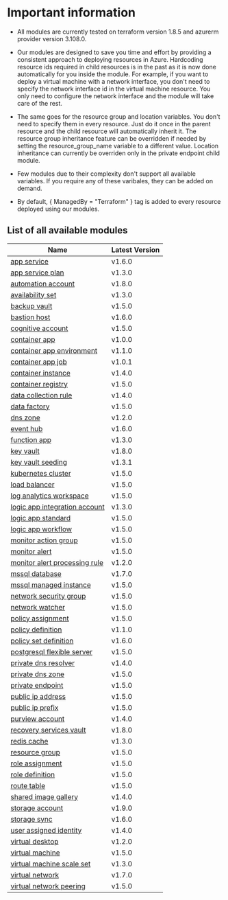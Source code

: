 # Important information
* All modules are currently tested on terraform version 1.8.5 and azurerm provider version 3.108.0.

* Our modules are designed to save you time and effort by providing a consistent approach to deploying resources in Azure. Hardcoding resource ids required in child resources is in the past as it is now done automatically for you inside the module. For example, if you want to deploy a virtual machine with a network interface, you don't need to specify the network interface id in the virtual machine resource. You only need to configure the network interface and the module will take care of the rest.

* The same goes for the resource group and location variables. You don't need to specify them in every resource. Just do it once in the parent resource and the child resource will automatically inherit it. The resource group inheritance feature can be overridden if needed by setting the resource_group_name variable to a different value. Location inheritance can currently be overriden only in the private endpoint child module.

* Few modules due to their complexity don't support all available variables. If you require any of these varibales, they can be added on demand.

* By default, { ManagedBy = "Terraform" } tag is added to every resource deployed using our modules.

## List of all available modules


| Name | Latest Version |
| ---- | -------------- |
| [app service](./app-service/README.md) | v1.6.0 |
| [app service plan](./app-service-plan/README.md) | v1.3.0 |
| [automation account](./automation-account/README.md) | v1.8.0 |
| [availability set](./availability-set/README.md) | v1.3.0 |
| [backup vault](./backup-vault/README.md) | v1.5.0 |
| [bastion host](./bastion-host/README.md) | v1.6.0 |
| [cognitive account](./cognitive-account/README.md) | v1.5.0 |
| [container app](./container-app/README.md) | v1.0.0 |
| [container app environment](./container-app-environment/README.md) | v1.1.0 |
| [container app job](./container-app-job/README.md) | v1.0.1 |
| [container instance](./container-instance/README.md) | v1.4.0 |
| [container registry](./container-registry/README.md) | v1.5.0 |
| [data collection rule](./data-collection-rule/README.md) | v1.4.0 |
| [data factory](./data-factory/README.md) | v1.5.0 |
| [dns zone](./dns-zone/README.md) | v1.2.0 |
| [event hub](./event-hub/README.md) | v1.6.0 |
| [function app](./function-app/README.md) | v1.3.0 |
| [key vault](./key-vault/README.md) | v1.8.0 |
| [key vault seeding](./key-vault-seeding/README.md) | v1.3.1 |
| [kubernetes cluster](./kubernetes-cluster/README.md) | v1.5.0 |
| [load balancer](./load-balancer/README.md) | v1.5.0 |
| [log analytics workspace](./log-analytics-workspace/README.md) | v1.5.0 |
| [logic app integration account](./logic-app-integration-account/README.md) | v1.3.0 |
| [logic app standard](./logic-app-standard/README.md) | v1.5.0 |
| [logic app workflow](./logic-app-workflow/README.md) | v1.5.0 |
| [monitor action group](./monitor-action-group/README.md) | v1.5.0 |
| [monitor alert](./monitor-alert/README.md) | v1.5.0 |
| [monitor alert processing rule](./monitor-alert-processing-rule/README.md) | v1.2.0 |
| [mssql database](./mssql-database/README.md) | v1.7.0 |
| [mssql managed instance](./mssql-managed-instance/README.md) | v1.5.0 |
| [network security group](./network-security-group/README.md) | v1.5.0 |
| [network watcher](./network-watcher/README.md) | v1.5.0 |
| [policy assignment](./policy-assignment/README.md) | v1.5.0 |
| [policy definition](./policy-definition/README.md) | v1.1.0 |
| [policy set definition](./policy-set-definition/README.md) | v1.6.0 |
| [postgresql flexible server](./postgresql-flexible-server/README.md) | v1.5.0 |
| [private dns resolver](./private-dns-resolver/README.md) | v1.4.0 |
| [private dns zone](./private-dns-zone/README.md) | v1.5.0 |
| [private endpoint](./private-endpoint/README.md) | v1.5.0 |
| [public ip address](./public-ip-address/README.md) | v1.5.0 |
| [public ip prefix](./public-ip-prefix/README.md) | v1.5.0 |
| [purview account](./purview-account/README.md) | v1.4.0 |
| [recovery services vault](./recovery-services-vault/README.md) | v1.8.0 |
| [redis cache](./redis-cache/README.md) | v1.3.0 |
| [resource group](./resource-group/README.md) | v1.5.0 |
| [role assignment](./role-assignment/README.md) | v1.5.0 |
| [role definition](./role-definition/README.md) | v1.5.0 |
| [route table](./route-table/README.md) | v1.5.0 |
| [shared image gallery](./shared-image-gallery/README.md) | v1.4.0 |
| [storage account](./storage-account/README.md) | v1.9.0 |
| [storage sync](./storage-sync/README.md) | v1.6.0 |
| [user assigned identity](./user-assigned-identity/README.md) | v1.4.0 |
| [virtual desktop](./virtual-desktop/README.md) | v1.2.0 |
| [virtual machine](./virtual-machine/README.md) | v1.5.0 |
| [virtual machine scale set](./virtual-machine-scale-set/README.md) | v1.3.0 |
| [virtual network](./virtual-network/README.md) | v1.7.0 |
| [virtual network peering](./virtual-network-peering/README.md) | v1.5.0 |
